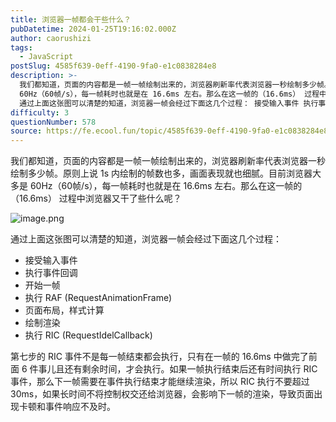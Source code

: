```yaml
---
title: 浏览器一帧都会干些什么？
pubDatetime: 2024-01-25T19:16:02.000Z
author: caorushizi
tags:
  - JavaScript
postSlug: 4585f639-0eff-4190-9fa0-e1c0838284e8
description: >-
  我们都知道，页面的内容都是一帧一帧绘制出来的，浏览器刷新率代表浏览器一秒绘制多少帧。原则上说 1s 内绘制的帧数也多，画面表现就也细腻。目前浏览器大多是
  60Hz（60帧/s），每一帧耗时也就是在 16.6ms 左右。那么在这一帧的（16.6ms） 过程中浏览器又干了些什么呢？
  通过上面这张图可以清楚的知道，浏览器一帧会经过下面这几个过程： 接受输入事件 执行事件回调 开始一帧 执行 RAF (R
difficulty: 3
questionNumber: 578
source: https://fe.ecool.fun/topic/4585f639-0eff-4190-9fa0-e1c0838284e8
---
```


我们都知道，页面的内容都是一帧一帧绘制出来的，浏览器刷新率代表浏览器一秒绘制多少帧。原则上说 1s 内绘制的帧数也多，画面表现就也细腻。目前浏览器大多是 60Hz（60帧/s），每一帧耗时也就是在 16.6ms 左右。那么在这一帧的（16.6ms） 过程中浏览器又干了些什么呢？

![image.png](https://static.ecool.fun//article/8d7519c9-4540-4ec9-bce7-6afa21813061.png)

通过上面这张图可以清楚的知道，浏览器一帧会经过下面这几个过程：

* 接受输入事件
* 执行事件回调
* 开始一帧
* 执行 RAF (RequestAnimationFrame)
* 页面布局，样式计算
* 绘制渲染
* 执行 RIC (RequestIdelCallback)

第七步的 RIC 事件不是每一帧结束都会执行，只有在一帧的 16.6ms 中做完了前面 6 件事儿且还有剩余时间，才会执行。如果一帧执行结束后还有时间执行 RIC 事件，那么下一帧需要在事件执行结束才能继续渲染，所以 RIC 执行不要超过 30ms，如果长时间不将控制权交还给浏览器，会影响下一帧的渲染，导致页面出现卡顿和事件响应不及时。


